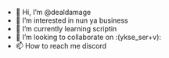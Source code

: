 - 👋 Hi, I’m @dealdamage
- 👀 I’m interested in nun ya business
- 🌱 I’m currently learning scriptin
- 💞️ I’m looking to collaborate on :(ykse_ser+v):
- 📫 How to reach me discord

